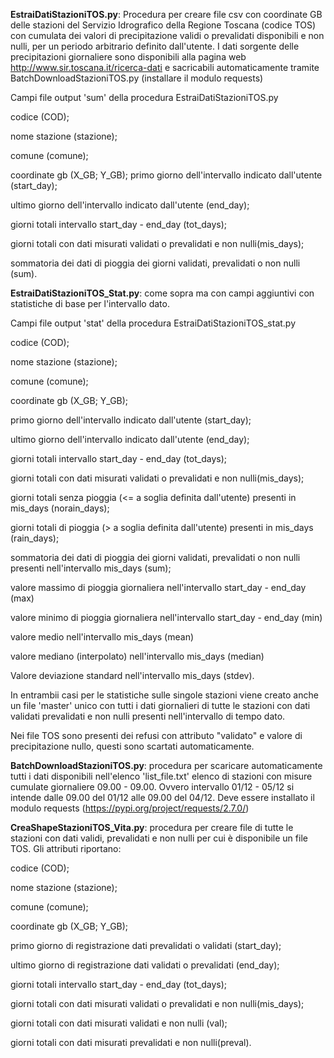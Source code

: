 **EstraiDatiStazioniTOS.py**: Procedura per creare file csv con coordinate GB delle stazioni del Servizio Idrografico della Regione Toscana (codice TOS) con cumulata dei valori di precipitazione validi o prevalidati disponibili e non nulli, per un periodo arbitrario definito
dall'utente. I dati sorgente delle precipitazioni giornaliere sono disponibili
alla pagina web http://www.sir.toscana.it/ricerca-dati e sacricabili automaticamente tramite BatchDownloadStazioniTOS.py (installare il modulo requests)

Campi file output 'sum' della procedura EstraiDatiStazioniTOS.py

codice (COD);

nome stazione (stazione);

comune (comune);

coordinate gb (X_GB; Y_GB);
primo giorno dell'intervallo indicato dall'utente (start_day);

ultimo giorno dell'intervallo indicato dall'utente (end_day);

giorni totali intervallo start_day - end_day (tot_days);

giorni totali con dati misurati validati o prevalidati e non nulli(mis_days);

sommatoria dei dati di pioggia dei giorni validati, prevalidati o non nulli (sum).



**EstraiDatiStazioniTOS_Stat.py**: come sopra ma con campi aggiuntivi con statistiche di base per l'intervallo dato.

Campi file output 'stat' della procedura EstraiDatiStazioniTOS_stat.py

codice (COD);

nome stazione (stazione);

comune (comune);

coordinate gb (X_GB; Y_GB);

primo giorno dell'intervallo indicato dall'utente (start_day);

ultimo giorno dell'intervallo indicato dall'utente (end_day);

giorni totali intervallo start_day - end_day (tot_days);

giorni totali con dati misurati validati o prevalidati e non nulli(mis_days);

giorni totali senza pioggia (<= a soglia definita dall'utente) presenti in mis_days (norain_days); 

giorni totali di pioggia (> a soglia definita dall'utente) presenti in mis_days (rain_days); 

sommatoria dei dati di pioggia dei giorni validati, prevalidati o non nulli presenti nell'intervallo mis_days (sum);

valore massimo di pioggia giornaliera nell'intervallo start_day - end_day (max)

valore minimo di pioggia giornaliera nell'intervallo start_day - end_day (min)

valore medio nell'intervallo mis_days (mean)

valore mediano (interpolato) nell'intervallo mis_days (median)

Valore deviazione standard nell'intervallo mis_days (stdev).



In entrambii casi per le statistiche sulle singole stazioni viene creato anche un file 'master' unico con tutti i dati giornalieri di tutte le stazioni con dati validati prevalidati e non nulli presenti nell'intervallo di tempo dato. 

Nei file TOS sono presenti dei refusi con attributo "validato" e valore di precipitazione nullo, questi sono scartati automaticamente.

**BatchDownloadStazioniTOS.py**: procedura per scaricare automaticamente tutti i dati disponibili nell'elenco 'list_file.txt' elenco di stazioni con misure cumulate giornaliere 09.00 - 09.00. Ovvero intervallo 01/12 - 05/12 si intende dalle 09.00 del 01/12 alle 09.00 del 04/12. Deve essere installato il modulo requests (https://pypi.org/project/requests/2.7.0/)

**CreaShapeStazioniTOS_Vita.py**: procedura per creare file di tutte le stazioni con dati validi, prevalidati e non nulli per cui è disponibile un file TOS. Gli attributi riportano: 

codice (COD);

nome stazione (stazione);

comune (comune);

coordinate gb (X_GB; Y_GB);

primo giorno di registrazione dati prevalidati o validati (start_day);

ultimo giorno di registrazione dati validati o prevalidati (end_day);

giorni totali intervallo start_day - end_day (tot_days);

giorni totali con dati misurati validati o prevalidati e non nulli(mis_days);

giorni totali con dati misurati validati e non nulli (val);

giorni totali con dati misurati prevalidati e non nulli(preval).

